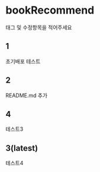 # bookRecommend

태그 및 수정항목을 적어주세요

## 1

초기배포 테스트

## 2

README.md 추가

## 4

테스트3

## 3(latest)

테스트4
